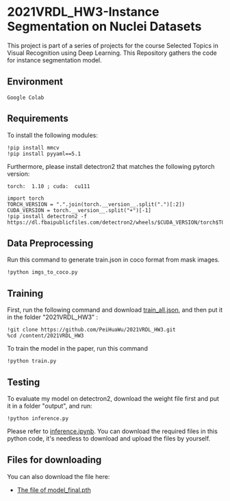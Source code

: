 # 2021VRDL_HW3-Instance Segmentation on Nuclei Datasets

This project is part of a series of projects for the course Selected Topics in Visual Recognition using Deep Learning. This Repository gathers the code for instance segmentation model.

## Environment
```
Google Colab
```

## Requirements

To install the following modules:
```
!pip install mmcv
!pip install pyyaml==5.1
```

Furthermore, please install detectron2 that matches the following pytorch version:
```
torch:  1.10 ; cuda:  cu111
```

```
import torch
TORCH_VERSION = ".".join(torch.__version__.split(".")[:2])
CUDA_VERSION = torch.__version__.split("+")[-1]
!pip install detectron2 -f https://dl.fbaipublicfiles.com/detectron2/wheels/$CUDA_VERSION/torch$TORCH_VERSION/index.html
```

## Data Preprocessing

Run this command to generate train.json in coco format from mask images.
```
!python imgs_to_coco.py
```

## Training

First, run the following command and download [train_all.json](https://drive.google.com/file/d/1s4SxQaStL5QRGww33ainXDgX9gbAcDTU/view?usp=sharing), and then put it in the folder "2021VRDL_HW3" :
```
!git clone https://github.com/PeiHuaWu/2021VRDL_HW3.git
%cd /content/2021VRDL_HW3
```
To train the model in the paper, run this command 
```
!python train.py   
```

## Testing

To evaluate my model on detectron2,  download the weight file first and put it in a folder "output", and run:
```
!python inference.py
```

Please refer to [inference.ipynb](https://github.com/PeiHuaWu/2021VRDL_HW3/blob/main/inference.ipynb). You can download the required files in this python code, it's needless to download and upload the files by yourself.

## Files for downloading

You can also download the file here:

- [The file of model_final.pth](https://drive.google.com/file/d/1_BmSqW-x6eav4lXSDByWLXmka7X5AEIT/view?usp=sharing)
